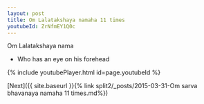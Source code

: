```yaml
---
layout: post
title: Om Lalatakshaya namaha 11 times
youtubeId: ZrNfmEY1Q0c
---
```

 
 
Om Lalatakshaya nama 
 
 -  Who has an eye on his forehead 
 
  
 
  
 
 
 
 
 
 


{% include youtubePlayer.html id=page.youtubeId %}
 
[Next]({{ site.baseurl }}{% link  split2/_posts/2015-03-31-Om sarva bhavanaya namaha 11 times.md%})
 
